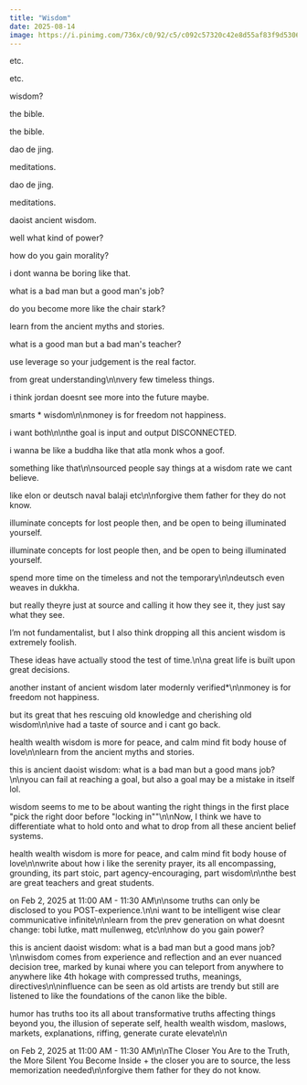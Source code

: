 ```yaml
---
title: "Wisdom"
date: 2025-08-14
image: https://i.pinimg.com/736x/c0/92/c5/c092c57320c42e8d55af83f9d5306314.jpg
---
```


etc.

etc.

wisdom?

the bible.

the bible.

dao de jing.

meditations.

dao de jing.

meditations.

daoist ancient wisdom.

well what kind of power?

how do you gain morality?

i dont wanna be boring like that.

what is a bad man but a good man's job?

do you become more like the chair stark?

learn from the ancient myths and stories.

what is a good man but a bad man's teacher?

use leverage so your judgement is the real factor.

from great understanding\n\nvery few timeless things.

i think jordan doesnt see more into the future maybe.

smarts * wisdom\n\nmoney is for freedom not happiness.

i want both\n\nthe goal is input and output DISCONNECTED.

i wanna be like a buddha like that atla monk whos a goof.

something like that\n\nsourced people say things at a wisdom rate we cant believe.

like elon or deutsch naval balaji etc\n\nforgive them father for they do not know.

illuminate concepts for lost people then, and be open to being illuminated yourself.

illuminate concepts for lost people then, and be open to being illuminated yourself.

spend more time on the timeless and not the temporary\n\ndeutsch even weaves in dukkha.

but really theyre just at source and calling it how they see it, they just say what they see.

I’m not fundamentalist, but I also think dropping all this ancient wisdom is extremely foolish.

These ideas have actually stood the test of time.\n\na great life is built upon great decisions.

another instant of ancient wisdom later modernly verified*\n\nmoney is for freedom not happiness.

but its great that hes rescuing old knowledge and cherishing old wisdom\n\nive had a taste of source and i cant go back.

health wealth wisdom is more for peace, and calm mind fit body house of love\n\nlearn from the ancient myths and stories.

this is ancient daoist wisdom: what is a bad man but a good mans job?\n\nyou can fail at reaching a goal, but also a goal may be a mistake in itself lol.

wisdom seems to me to be about wanting the right things in the first place "pick the right door before "locking in""\n\nNow, I think we have to differentiate what to hold onto and what to drop from all these ancient belief systems.

health wealth wisdom is more for peace, and calm mind fit body house of love\n\nwrite about how i like the serenity prayer, its all encompassing, grounding, its part stoic, part agency-encouraging, part wisdom\n\nthe best are great teachers and great students.

on Feb 2, 2025 at 11:00 AM - 11:30 AM\n\nsome truths can only be disclosed to you POST-experience.\n\ni want to be intelligent wise clear communicative infinite\n\nlearn from the prev generation on what doesnt change: tobi lutke, matt mullenweg, etc\n\nhow do you gain power?

this is ancient daoist wisdom: what is a bad man but a good mans job?\n\nwisdom comes from experience and reflection and an ever nuanced decision tree, marked by kunai where you can teleport from anywhere to anywhere like 4th hokage with compressed truths, meanings, directives\n\ninfluence can be seen as old artists are trendy but still are listened to like the foundations of the canon like the bible.

humor has truths too its all about transformative truths affecting things beyond you, the illusion of seperate self, health wealth wisdom, maslows, markets, explanations, riffing, generate curate elevate\n\n

on Feb 2, 2025 at 11:00 AM - 11:30 AM\n\nThe Closer You Are to the Truth, the More Silent You Become Inside + the closer you are to source, the less memorization needed\n\nforgive them father for they do not know.

